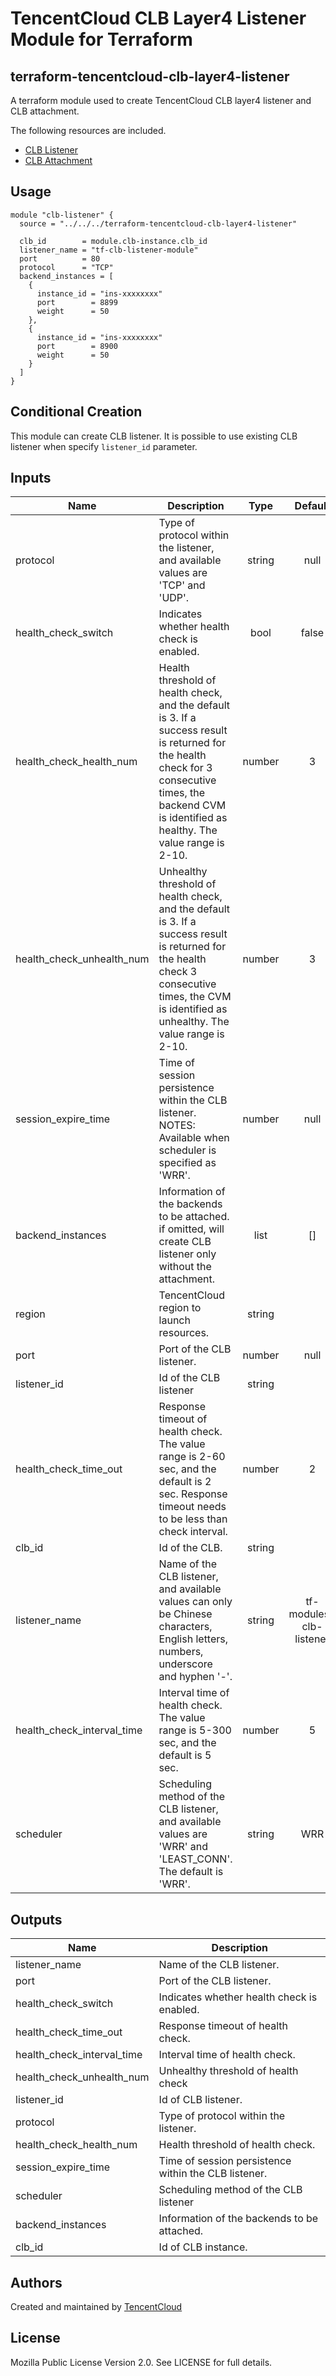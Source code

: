 # TencentCloud CLB Layer4 Listener Module for Terraform

## terraform-tencentcloud-clb-layer4-listener

A terraform module used to create TencentCloud CLB layer4 listener and CLB attachment.

The following resources are included.

* [CLB Listener](https://www.terraform.io/docs/providers/tencentcloud/r/clb_listener.html)
* [CLB Attachment](https://www.terraform.io/docs/providers/tencentcloud/r/clb_attachment.html)

## Usage

```hcl
module "clb-listener" {
  source = "../../../terraform-tencentcloud-clb-layer4-listener"

  clb_id        = module.clb-instance.clb_id
  listener_name = "tf-clb-listener-module"
  port          = 80
  protocol      = "TCP"
  backend_instances = [
    {
      instance_id = "ins-xxxxxxxx"
      port        = 8899
      weight      = 50
    },
    {
      instance_id = "ins-xxxxxxxx"
      port        = 8900
      weight      = 50
    }
  ]
}
```

## Conditional Creation

This module can create CLB listener.
It is possible to use existing CLB listener when specify `listener_id` parameter.

## Inputs

| Name | Description | Type | Default | Required |
|------|-------------|:----:|:-----:|:-----:|
| protocol | Type of protocol within the listener, and available values are 'TCP' and 'UDP'. | string | null | no 
| health_check_switch | Indicates whether health check is enabled. | bool | false | no 
| health_check_health_num | Health threshold of health check, and the default is 3. If a success result is returned for the health check for 3 consecutive times, the backend CVM is identified as healthy. The value range is 2-10. | number | 3 | no 
| health_check_unhealth_num | Unhealthy threshold of health check, and the default is 3. If a success result is returned for the health check 3 consecutive times, the CVM is identified as unhealthy. The value range is 2-10. | number | 3 | no 
| session_expire_time | Time of session persistence within the CLB listener. NOTES: Available when scheduler is specified as 'WRR'. | number | null | no 
| backend_instances | Information of the backends to be attached. if omitted, will create CLB listener only without the attachment. | list | [] | no 
| region | TencentCloud region to launch resources. | string |  | no 
| port | Port of the CLB listener. | number | null | no 
| listener_id | Id of the CLB listener | string |  | no 
| health_check_time_out | Response timeout of health check. The value range is 2-60 sec, and the default is 2 sec. Response timeout needs to be less than check interval. | number | 2 | no 
| clb_id | Id of the CLB. | string |  | yes 
| listener_name | Name of the CLB listener, and available values can only be Chinese characters, English letters, numbers, underscore and hyphen '-'. | string | tf-modules-clb-listener | no 
| health_check_interval_time | Interval time of health check. The value range is 5-300 sec, and the default is 5 sec. | number | 5 | no 
| scheduler | Scheduling method of the CLB listener, and available values are 'WRR' and 'LEAST_CONN'. The default is 'WRR'. | string | WRR | no 


## Outputs

| Name | Description |
|------|-------------|
| listener_name | Name of the CLB listener. |
| port | Port of the CLB listener. |
| health_check_switch | Indicates whether health check is enabled. |
| health_check_time_out | Response timeout of health check. |
| health_check_interval_time | Interval time of health check. |
| health_check_unhealth_num | Unhealthy threshold of health check |
| listener_id | Id of CLB listener. |
| protocol | Type of protocol within the listener. |
| health_check_health_num | Health threshold of health check. |
| session_expire_time | Time of session persistence within the CLB listener. |
| scheduler | Scheduling method of the CLB listener |
| backend_instances | Information of the backends to be attached. |
| clb_id | Id of CLB instance. |

## Authors

Created and maintained by [TencentCloud](https://github.com/terraform-providers/terraform-provider-tencentcloud)

## License

Mozilla Public License Version 2.0.
See LICENSE for full details. 